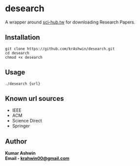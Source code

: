 # desearch
A wrapper around [sci-hub.tw](sci-hub.tw) for downloading Research Papers.

## Installation
```shell
git clone https://github.com/krAshwin/desearch.git
cd desearch 
chmod +x desearch
```
## Usage
```shell
./desearch {url}
```

## Known url sources
- IEEE
- ACM
- Science Direct
- Springer

## Author
**Kumar Ashwin** <br>
**Email - krahwin00@gmail.com**
